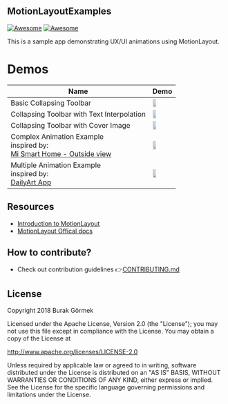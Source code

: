 ## MotionLayoutExamples
[![Awesome](https://img.shields.io/badge/status-under%20development-green.svg)](https://github.com/mtcn/MotionLayoutExamples)
[![Awesome](https://img.shields.io/badge/API-18%2B-green.svg)](https://github.com/mtcn/MotionLayoutExamples)

This is a sample app demonstrating UX/UI animations using MotionLayout.

Demos
======================
Name  | Demo
--- | ---
Basic Collapsing Toolbar| <img src="/demos/basic_collapsing_toolbar_demo.gif" width="40%"> |
Collapsing Toolbar with Text Interpolation | <img src="/demos/collapsing_toolbar_w_text_interpolation_demo.gif" width="40%"> |
Collapsing Toolbar with Cover Image | <img src="/demos/collapsing_toolbar_w_cover_demo.gif" width="40%"> |
Complex Animation Example <br/>inspired by:<br/> [Mi Smart Home - Outside view](https://dribbble.com/shots/5137383--Mi-Smart-Home-Outside-view-1) | <img src="/demos/complex_animation_example.gif" width="40%"> |
Multiple Animation Example <br/>inspired by:<br/> [DailyArt App](https://play.google.com/store/apps/details?id=com.moiseum.dailyart2)| <img src="/demos/multiple_animation_example.gif" width="40%">


## Resources
  - [Introduction to MotionLayout](https://medium.com/google-developers/introduction-to-motionlayout-part-i-29208674b10d)
  - [MotionLayout Offical docs](https://developer.android.com/reference/android/support/constraint/motion/MotionLayout)  
  
## How to contribute?
* Check out contribution guidelines 👉[CONTRIBUTING.md](https://github.com/mtcn/MotionLayoutExamples/blob/master/CONTRIBUTING.md)


## License
Copyright 2018 Burak Görmek

Licensed under the Apache License, Version 2.0 (the "License"); you may not use this file except in compliance with the License. You may obtain a copy of the License at

http://www.apache.org/licenses/LICENSE-2.0

Unless required by applicable law or agreed to in writing, software distributed under the License is distributed on an "AS IS" BASIS, WITHOUT WARRANTIES OR CONDITIONS OF ANY KIND, either express or implied. See the License for the specific language governing permissions and limitations under the License.
